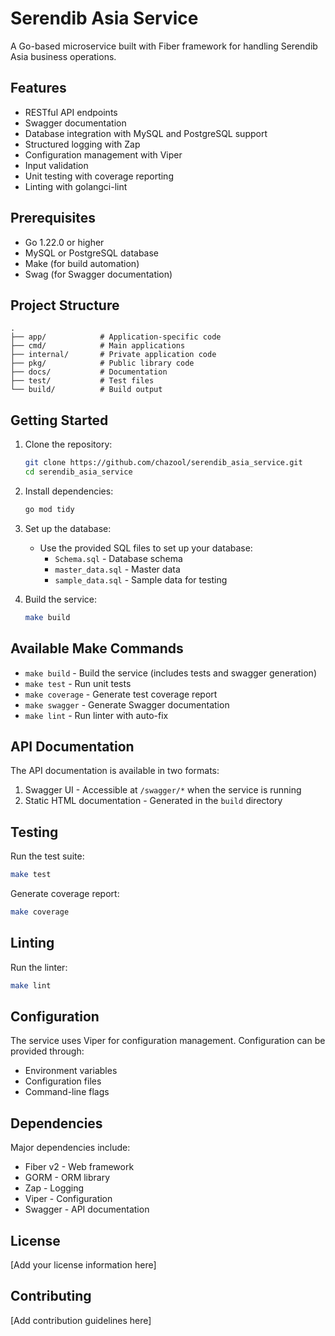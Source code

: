 # Serendib Asia Service

A Go-based microservice built with Fiber framework for handling Serendib Asia business operations.

## Features

- RESTful API endpoints
- Swagger documentation
- Database integration with MySQL and PostgreSQL support
- Structured logging with Zap
- Configuration management with Viper
- Input validation
- Unit testing with coverage reporting
- Linting with golangci-lint

## Prerequisites

- Go 1.22.0 or higher
- MySQL or PostgreSQL database
- Make (for build automation)
- Swag (for Swagger documentation)

## Project Structure

```
.
├── app/            # Application-specific code
├── cmd/            # Main applications
├── internal/       # Private application code
├── pkg/            # Public library code
├── docs/           # Documentation
├── test/           # Test files
└── build/          # Build output
```

## Getting Started

1. Clone the repository:
   ```bash
   git clone https://github.com/chazool/serendib_asia_service.git
   cd serendib_asia_service
   ```

2. Install dependencies:
   ```bash
   go mod tidy
   ```

3. Set up the database:
   - Use the provided SQL files to set up your database:
     - `Schema.sql` - Database schema
     - `master_data.sql` - Master data
     - `sample_data.sql` - Sample data for testing

4. Build the service:
   ```bash
   make build
   ```

## Available Make Commands

- `make build` - Build the service (includes tests and swagger generation)
- `make test` - Run unit tests
- `make coverage` - Generate test coverage report
- `make swagger` - Generate Swagger documentation
- `make lint` - Run linter with auto-fix

## API Documentation

The API documentation is available in two formats:
1. Swagger UI - Accessible at `/swagger/*` when the service is running
2. Static HTML documentation - Generated in the `build` directory

## Testing

Run the test suite:
```bash
make test
```

Generate coverage report:
```bash
make coverage
```

## Linting

Run the linter:
```bash
make lint
```

## Configuration

The service uses Viper for configuration management. Configuration can be provided through:
- Environment variables
- Configuration files
- Command-line flags

## Dependencies

Major dependencies include:
- Fiber v2 - Web framework
- GORM - ORM library
- Zap - Logging
- Viper - Configuration
- Swagger - API documentation

## License

[Add your license information here]

## Contributing

[Add contribution guidelines here]
